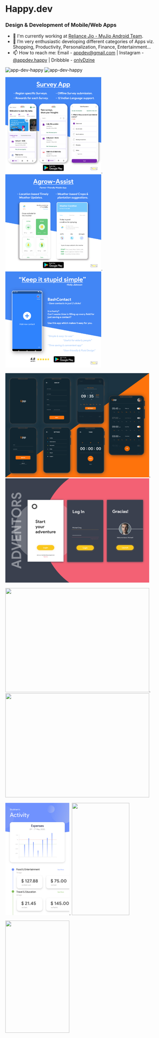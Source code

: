 # Happy.dev
### Design & Development of Mobile/Web Apps

- 🔭 I'm currently working at [Reliance Jio - MyJio Android Team](https://www.jio.com/).
- 🌱 I’m very enthusiastic developing different categories of Apps viz. Shopping, Productivity, Personalization, Finance, Entertainment...
- 📫 How to reach me: Email - [appdev@gmail.com](appdev.happy@gmail.com)  |   Instagram - [@appdev.happy](https://www.instagram.com/appdev.happy/)   |   Dribbble - [onlyDzine](https://dribbble.com/onlyDzine)

<p align="left"> <img src="https://komarev.com/ghpvc/?username=app-dev-happy&label=Profile Views&color=brightgreen&style=plastic" alt="app-dev-happy" />
  <img src="https://komarev.com/ghpvc/?username=app-dev-happy&label=Repo Views&color=blue&style=plastic" alt="app-dev-happy" />
</p>

[<img src="https://github.com/app-dev-happy/Happy/blob/main/InstaPost5_SurveyApp.jpg" width="300" height="300">](https://www.instagram.com/p/CCggWAeAzFJ/). [<img src="https://github.com/app-dev-happy/Happy/blob/main/InstaPost5_AgrowAssist.jpg" width="300" height="300">](https://www.instagram.com/p/CCghrdxgckz/). [<img src="https://github.com/app-dev-happy/Happy/blob/main/InstaPost4_BashContacts.jpg" width="300" height="300">](https://www.instagram.com/p/CCTw1qygyjH/)

[<img src="https://github.com/app-dev-happy/Happy/blob/main/AlarmApp.jpg" width="450" height="325">](https://dribbble.com/shots/11982963-Alarm-Mobile-Application). [<img src="https://github.com/app-dev-happy/Happy/blob/main/Adventors.jpg" width="450" height="325">](https://dribbble.com/shots/11987555-Adventors-Mobile-Application)

[<img src="https://cdn.dribbble.com/users/4631982/screenshots/11980936/media/3709e30f47386f85344ae0066c7cc001.jpg" width="450" height="325">](https://dribbble.com/shots/11980936-Survey-Mobile-Application). [<img src="https://cdn.dribbble.com/users/4631982/screenshots/12025457/media/f506c71b8e708df42fade1a87bfc2d38.jpg" width="450" height="325">](https://dribbble.com/shots/12025457-Eiffel-Tower-Gold)

[<img src="https://github.com/app-dev-happy/Happy/blob/main/ExpenseTracker.jpg" width="200" height="350">](https://www.instagram.com/p/CCTpN7iAIMM/). [<img src="https://github.com/app-dev-happy/Happy/blob/main/DashboardScreen2%20%E2%80%93%201.jpg" width="180" height="350">](https://www.instagram.com/p/CEUiUqVAdgs/)

[<img src="https://github.com/app-dev-happy/app-dev-happy/blob/main/IMG_20201111_232111_446.jpg" width="200" height="350">](https://www.instagram.com/p/CCTpN7iAIMM/)
